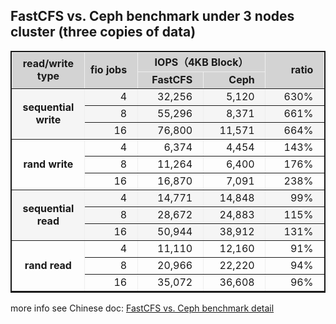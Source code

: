 
## FastCFS vs. Ceph benchmark under 3 nodes cluster (three copies of data)

<table border=1 cellspacing=0 cellpadding=4 width=640 style="border:2px solid">
<thead>
<tr style="background-color:#D3D3D3">
<td width=128 rowspan=2 align=center><b>read/write type</b></td>
<td width=128 rowspan=2 align=right><b>fio jobs &nbsp;</b></td>
<td width=256 colspan=2 align=center><b>IOPS（4KB Block）</b></td>
<td width=128 rowspan=2 align=right><b>ratio &nbsp;</b></td>
</tr>
<tr style="background-color:#D3D3D3">
<td width=128 align=right><b>FastCFS &nbsp;</b></td>
<td width=128 align=right><b>Ceph &nbsp;</b></td>
</tr>
</thead>

<tr style="background-color:#F5F5F5">
<td width=128 rowspan=3 align=center><b>sequential write</b></td>
<td width=128 align=right>4 &nbsp;</td>
<td width=128 align=right>32,256 &nbsp;</td>
<td width=128 align=right>5,120 &nbsp;</td>
<td width=128 align=right>630% &nbsp;</td>
</tr>

<tr style="background-color:#F5F5F5">
<td align=right>8 &nbsp;</td>
<td align=right>55,296 &nbsp;</td>
<td align=right>8,371 &nbsp;</td>
<td align=right>661% &nbsp;</td>
</tr>

<tr style="background-color:#F5F5F5">
<td align=right>16 &nbsp;</td>
<td align=right>76,800 &nbsp;</td>
<td align=right>11,571 &nbsp;</td>
<td align=right>664% &nbsp;</td>
</tr>

<tr>
<td rowspan=3 align=center><b>rand write</b></td>
<td align=right>4 &nbsp;</td>
<td align=right>6,374 &nbsp;</td>
<td align=right>4,454 &nbsp;</td>
<td align=right>143% &nbsp;</td>
</tr>

<tr>
<td align=right>8 &nbsp;</td>
<td align=right>11,264 &nbsp;</td>
<td align=right>6,400 &nbsp;</td>
<td align=right>176% &nbsp;</td>
</tr>

<tr>
<td align=right>16 &nbsp;</td>
<td align=right>16,870 &nbsp;</td>
<td align=right>7,091 &nbsp;</td>
<td align=right>238% &nbsp;</td>
</tr>

<tr style="background-color:#F5F5F5">
<td rowspan=3 align=center><b>sequential read</b></td>
<td align=right>4 &nbsp;</td>
<td align=right>14,771 &nbsp;</td>
<td align=right>14,848 &nbsp;</td>
<td align=right>99% &nbsp;</td>
</tr>

<tr style="background-color:#F5F5F5">
<td align=right>8 &nbsp;</td>
<td align=right>28,672 &nbsp;</td>
<td align=right>24,883 &nbsp;</td>
<td align=right>115% &nbsp;</td>
</tr>

<tr style="background-color:#F5F5F5">
<td align=right>16 &nbsp;</td>
<td align=right>50,944 &nbsp;</td>
<td align=right>38,912 &nbsp;</td>
<td align=right>131% &nbsp;</td>
</tr>

<tr>
<td rowspan=3 align=center><b>rand read</b></td>
<td align=right>4 &nbsp;</td>
<td align=right>11,110 &nbsp;</td>
<td align=right>12,160 &nbsp;</td>
<td align=right>91% &nbsp;</td>
</tr>

<tr>
<td align=right>8 &nbsp;</td>
<td align=right>20,966 &nbsp;</td>
<td align=right>22,220 &nbsp;</td>
<td align=right>94% &nbsp;</td>
</tr>

<tr>
<td align=right>16 &nbsp;</td>
<td align=right>35,072 &nbsp;</td>
<td align=right>36,608 &nbsp;</td>
<td align=right>96% &nbsp;</td>
</tr>
</table>

more info see Chinese doc: [FastCFS vs. Ceph benchmark detail](benchmark-20210514.pdf)
